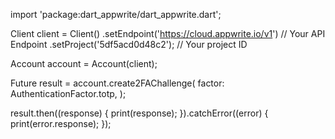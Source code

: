import 'package:dart_appwrite/dart_appwrite.dart';

Client client = Client()
  .setEndpoint('https://cloud.appwrite.io/v1') // Your API Endpoint
  .setProject('5df5acd0d48c2'); // Your project ID

Account account = Account(client);

Future result = account.create2FAChallenge(
  factor:  AuthenticationFactor.totp,
);

result.then((response) {
  print(response);
}).catchError((error) {
  print(error.response);
});
